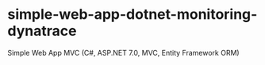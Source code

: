 # simple-web-app-dotnet-monitoring-dynatrace
Simple Web App MVC (C#, ASP.NET 7.0, MVC, Entity Framework ORM)


